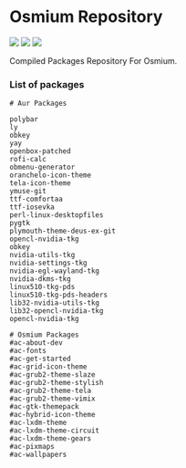 # Osmium Repository

<p align="left">
  <img src="https://img.shields.io/badge/Status%3F-Active-Green?style=for-the-badge">
  <img src="https://img.shields.io/badge/AUR-Done-Blue?style=for-the-badge">
  <img src="https://img.shields.io/badge/Archcraft-Done-Blue?style=for-the-badge">
</p>

Compiled Packages Repository For Osmium.

### List of packages

```
# Aur Packages

polybar
ly
obkey 
yay 
openbox-patched 
rofi-calc 
obmenu-generator 
oranchelo-icon-theme 
tela-icon-theme 
ymuse-git 
ttf-comfortaa 
ttf-iosevka 
perl-linux-desktopfiles
pygtk
plymouth-theme-deus-ex-git
opencl-nvidia-tkg
obkey
nvidia-utils-tkg
nvidia-settings-tkg
nvidia-egl-wayland-tkg
nvidia-dkms-tkg
linux510-tkg-pds
linux510-tkg-pds-headers
lib32-nvidia-utils-tkg
lib32-opencl-nvidia-tkg
opencl-nvidia-tkg

# Osmium Packages
#ac-about-dev
#ac-fonts
#ac-get-started
#ac-grid-icon-theme
#ac-grub2-theme-slaze
#ac-grub2-theme-stylish
#ac-grub2-theme-tela
#ac-grub2-theme-vimix
#ac-gtk-themepack
#ac-hybrid-icon-theme
#ac-lxdm-theme
#ac-lxdm-theme-circuit
#ac-lxdm-theme-gears
#ac-pixmaps
#ac-wallpapers
```
